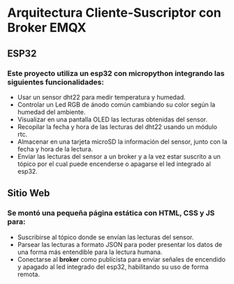 # **Arquitectura Cliente-Suscriptor con Broker EMQX**

## **ESP32**

### **Este proyecto utiliza un esp32 con micropython integrando las siguientes funcionalidades:**

- Usar un sensor dht22 para medir temperatura y humedad.
- Controlar un Led RGB de ánodo común cambiando su color según la humedad del ambiente.
- Visualizar en una pantalla OLED las lecturas obtenidas del sensor.
- Recopilar la fecha y hora de las lecturas del dht22 usando un módulo rtc.
- Almacenar en una tarjeta microSD la información del sensor, junto con la fecha y hora de la lectura.
- Enviar las lecturas del sensor a un broker y a la vez estar suscrito a un tópico por el cual puede encenderse o apagarse el led integrado al esp32.

## **Sitio Web**

### **Se montó una pequeña página estática con HTML, CSS y JS para:**

- Suscribirse al tópico donde se envían las lecturas del sensor.
- Parsear las lecturas a formato JSON para poder presentar los datos de una forma más entendible para la lectura humana.
- Conectarse al **broker** como publicista para enviar señales de encendido y apagado al led integrado del esp32, habilitando su uso de forma remota.
